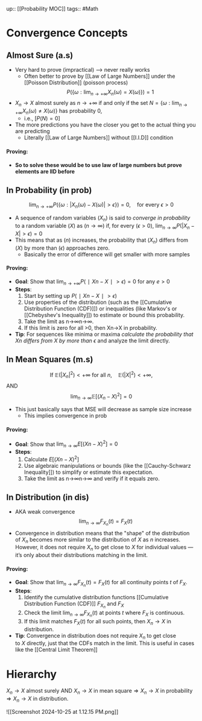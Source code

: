 up:: [[Probability MOC]]
tags:: #Math 
# Convergence Concepts
## Almost Sure (a.s)
- Very hard to prove (impractical) --> never really works
	- Often better to prove by [[Law of Large Numbers]] under the [[Poisson Distribution]] (poisson process)
$$P\left( \left\{ \omega : \lim_{n \to +\infty} X_n(\omega) = X(\omega) \right\} \right) = 1$$
- $X_n \to X$ almost surely as $n \to +\infty$ if and only if the set $N = \left\{ \omega : \lim_{n \to +\infty} X_n(\omega) \neq X(\omega) \right\}$ has probability 0, 
	- i.e., $[ P(N) = 0]$
- The more predictions you have the closer you get to the actual thing you are predicting
	- Literally [[Law of Large Numbers]] without [[I.I.D]] condition 
#### Proving:
- **So to solve these would be to use law of large numbers but prove elements are IID before**


## In Probability (in prob)
$$\lim_{n \to +\infty} P\left(\left\{ \omega : |X_n(\omega) - X(\omega)| > \epsilon \right\}\right) = 0, \quad \text{for every } \epsilon > 0$$
- A sequence of random variables $( X_n )$ is said to $\textit{converge in probability}$ to a random variable $( X )$ as $( n \to \infty )$ if, for every $( \epsilon > 0 )$, $\lim_{n \to \infty} P(|X_n - X| > \epsilon) = 0$ 
- This means that as $( n )$ increases, the probability that $( X_n )$ differs from $( X )$ by more than $( \epsilon )$ approaches zero.
	- Basically the error of difference will get smaller with more samples
#### Proving:
- **Goal**: Show that $\lim_{n \to +\infty}P(∣Xn−X∣>ϵ)=0$ for any $e > 0$
- **Steps**:
    1. Start by setting up $P(∣Xn​−X∣>ϵ)$
    2. Use properties of the distribution (such as the [[Cumulative Distribution Function (CDF)]]) or inequalities (like Markov's or [[Chebyshev's Inequality]]) to estimate or bound this probability.
    3. Take the limit as n→∞n→∞.
    4. If this limit is zero for all >0, then Xn​→X in probability.
- **Tip**: For sequences like minima or maxima *calculate the probability that Xn​ differs from X by more than ϵ* and analyze the limit directly.


## In Mean Squares (m.s)
$$\text{If } \mathbb{E}(|X_n|^2) < +\infty \text{ for all } n, \quad \mathbb{E}(|X|^2) < +\infty, $$ AND
$$\lim_{n \to \infty} \mathbb{E}[(X_n - X)^2] = 0$$
- This just basically says that MSE will decrease as sample size increase
	- This implies convergence in prob
#### Proving:
- **Goal**: Show that $\lim_{n \to \infty}E[(Xn−X)^2]=0$
- **Steps**:
    1. Calculate $E[(Xn−X)^2]$
    2. Use algebraic manipulations or bounds (like the [[Cauchy-Schwarz Inequality]]) to simplify or estimate this expectation.
    3. Take the limit as n→∞n→∞ and verify if it equals zero.


## In Distribution (in dis)
- AKA weak convergence
$$\lim_{n \to \infty} F_{X_n}(t) = F_X(t)$$
- Convergence in distribution means that the "shape" of the distribution of $X_n$​ becomes more similar to the distribution of $X$ as $n$ increases. However, it does not require $X_n$​ to get close to $X$ for individual values — it’s only about their distributions matching in the limit.
#### Proving:
- **Goal**: Show that $\lim_{n \to \infty}F_{X_n}(t)=F_X(t)$ for all continuity points $t$ of $F_X$​.
- **Steps**:
    1. Identify the cumulative distribution functions [[Cumulative Distribution Function (CDF)]] $F_{X_n}​$ and $F_X$​
    2. Check the limit $\lim_{n \to \infty} F_{X_n}(t)$ at points $t$ where $F_X$​ is continuous.
    3. If this limit matches $F_X​(t)$ for all such points, then $X_n→X$ in distribution.
- **Tip**: Convergence in distribution does not require $X_n$​ to get close to $X$ directly, just that the CDFs match in the limit. This is useful in cases like the [[Central Limit Theorem]]


# Hierarchy
$X_n \to X \text{ almost surely} \text{  AND  } X_n \to X \text{ in mean square} \Rightarrow X_n \to X \text{ in probability} \Rightarrow X_n \to X \text{ in distribution}.$

![[Screenshot 2024-10-25 at 1.12.15 PM.png]]
